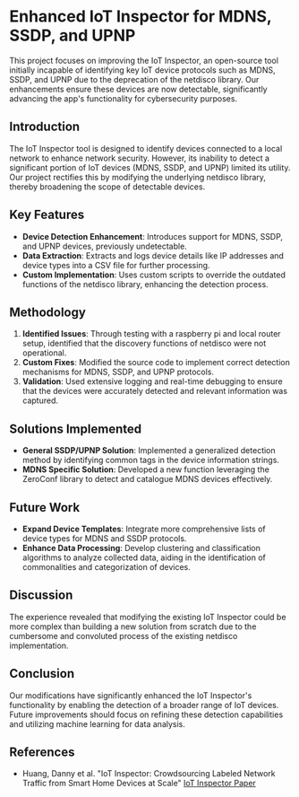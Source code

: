 # Enhanced IoT Inspector for MDNS, SSDP, and UPNP

This project focuses on improving the IoT Inspector, an open-source tool initially incapable of identifying key IoT device protocols such as MDNS, SSDP, and UPNP due to the deprecation of the netdisco library. Our enhancements ensure these devices are now detectable, significantly advancing the app's functionality for cybersecurity purposes.

## Introduction

The IoT Inspector tool is designed to identify devices connected to a local network to enhance network security. However, its inability to detect a significant portion of IoT devices (MDNS, SSDP, and UPNP) limited its utility. Our project rectifies this by modifying the underlying netdisco library, thereby broadening the scope of detectable devices.

## Key Features

- **Device Detection Enhancement**: Introduces support for MDNS, SSDP, and UPNP devices, previously undetectable.
- **Data Extraction**: Extracts and logs device details like IP addresses and device types into a CSV file for further processing.
- **Custom Implementation**: Uses custom scripts to override the outdated functions of the netdisco library, enhancing the detection process.

## Methodology

1. **Identified Issues**: Through testing with a raspberry pi and local router setup, identified that the discovery functions of netdisco were not operational.
2. **Custom Fixes**: Modified the source code to implement correct detection mechanisms for MDNS, SSDP, and UPNP protocols.
3. **Validation**: Used extensive logging and real-time debugging to ensure that the devices were accurately detected and relevant information was captured.

## Solutions Implemented

- **General SSDP/UPNP Solution**: Implemented a generalized detection method by identifying common tags in the device information strings.
- **MDNS Specific Solution**: Developed a new function leveraging the ZeroConf library to detect and catalogue MDNS devices effectively.

## Future Work

- **Expand Device Templates**: Integrate more comprehensive lists of device types for MDNS and SSDP protocols.
- **Enhance Data Processing**: Develop clustering and classification algorithms to analyze collected data, aiding in the identification of commonalities and categorization of devices.

## Discussion

The experience revealed that modifying the existing IoT Inspector could be more complex than building a new solution from scratch due to the cumbersome and convoluted process of the existing netdisco implementation.

## Conclusion

Our modifications have significantly enhanced the IoT Inspector's functionality by enabling the detection of a broader range of IoT devices. Future improvements should focus on refining these detection capabilities and utilizing machine learning for data analysis.

## References

- Huang, Danny et al. "IoT Inspector: Crowdsourcing Labeled Network Traffic from Smart Home Devices at Scale"
  [IoT Inspector Paper](https://iotinspector.org/papers/ubicomp-20.pdf)
